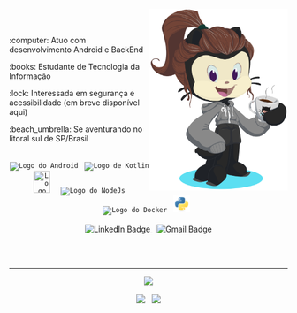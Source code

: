 <div align="center">
 <img align="right" width="250px" src="https://github.com/fernandesnatalia/fernandesnatalia/blob/main/octocat.png">
 
 <br><br>
 
 <p align="left"> :computer: Atuo com desenvolvimento Android e BackEnd </p>
 <p align="left"> :books: Estudante de Tecnologia da Informação </p>
 <p align="left"> :lock: Interessada em segurança e acessibilidade (em breve disponível aqui) </p>
 <p align="left"> :beach_umbrella: Se aventurando no litoral sul de SP/Brasil </p>
 
 <br>
 
 <div display="inline_block">
  <code><img width="30px" src="https://cdn.jsdelivr.net/gh/devicons/devicon/icons/android/android-original.svg" title = "Logo do Android" /></code>  &nbsp;
  <code><img width="25px" src="https://cdn.jsdelivr.net/gh/devicons/devicon/icons/kotlin/kotlin-original.svg" title = "Logo de Kotlin" /></code>  &nbsp;
  <code><img width="30px" height="40" src="https://cdn.jsdelivr.net/gh/devicons/devicon/icons/java/java-original.svg" title = "Logo do Java" /> </code>  &nbsp;
  <code><img width="30px" src="https://cdn.jsdelivr.net/gh/devicons/devicon/icons/nodejs/nodejs-original.svg" title = "Logo do NodeJs" /></code>  &nbsp;
  <code><img width="30px" src="https://cdn.jsdelivr.net/gh/devicons/devicon/icons/docker/docker-original.svg" title = "Logo do Docker" /></code>  &nbsp;
  <code><img width="30px" src="https://raw.githubusercontent.com/devicons/devicon/master/icons/python/python-original.svg"  title ="Logo de Python"/> </code>
  </div>
 
 <br>
 
 <div display="inline_block">
  <a href="https://www.linkedin.com/in/natalia-fernandes-oliveira/"> <img alt="LinkedIn Badge" src="https://img.shields.io/badge/LinkedIn-0077B5?style=for-the-badge&logo=linkedin&logoColor=white" /> </a>  &nbsp;
  <a href="mailto:natalia1fernandes1@gmail.com"> <img alt="Gmail Badge" src="https://img.shields.io/badge/Gmail-D14836?style=for-the-badge&logo=gmail&logoColor=white" /> </a>
 </div>
</div>

<br><br>

************

<p align="center">
  <img height="179em" src="http://github-profile-summary-cards.vercel.app/api/cards/profile-details?username=fernandesnatalia&theme=great_gatsby" />
</p>

<p align="center">
  <img height="180em" src="http://github-profile-summary-cards.vercel.app/api/cards/repos-per-language?username=fernandesnatalia&theme=great_gatsby" /> &nbsp;
  <img height="180em" src="http://github-profile-summary-cards.vercel.app/api/cards/stats?username=fernandesnatalia&theme=great_gatsby" />
</p>
